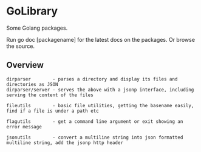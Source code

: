 GoLibrary
=========

Some Golang packages.

Run go doc [packagename] for the latest docs on the packages. Or browse the source.

Overview
--------

	dirparser        - parses a directory and display its files and directories as JSON
	dirparser/server - serves the above with a jsonp interface, including serving the content of the files
	
	fileutils        - basic file utilities, getting the basename easily, find if a file is under a path etc
	
	flagutils        - get a command line argument or exit showing an error message
	
	jsonutils        - convert a multiline string into json formatted multiline string, add the jsonp http header
